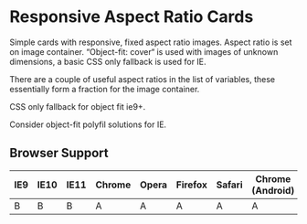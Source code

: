 # Responsive Aspect Ratio Cards

Simple cards with responsive, fixed aspect ratio images. Aspect ratio is set on image container. “Object-fit: cover“ is used with images of unknown dimensions, a basic CSS only fallback is used for IE.

There are a couple of useful aspect ratios in the list of variables, these essentially form a fraction for the image container.

CSS only fallback for object fit ie9+.

Consider object-fit polyfil solutions for IE.

## Browser Support

| IE9 | IE10 | IE11 | Chrome | Opera | Firefox | Safari | Chrome (Android) | Mobile Safari |
|-----|------|------|--------|-------|---------|--------|------------------|---------------|
| B   | B    | B    | A      | A     | A       | A      | A                | A             |

